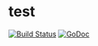test
====

[![Build Status](http://test.drone.io/api/badge/github.com/drone/drone-go/status.svg?style=flat&branch=master)](http://test.drone.io/github.com/drone/drone-go)
[![GoDoc](https://godoc.org/github.com/drone/drone-go/drone?status.svg)](https://godoc.org/github.com/drone/drone-go/drone)